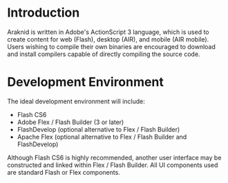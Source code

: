 # Introduction #

Araknid is written in Adobe's ActionScript 3 language, which is used to create content for web (Flash), desktop (AIR), and mobile (AIR mobile).
Users wishing to compile their own binaries are encouraged to download
and install compilers capable of directly compiling the source code.


# Development Environment #

The ideal development environment will include:
  * Flash CS6
  * Adobe Flex / Flash Builder (3 or later)
  * FlashDevelop (optional alternative to Flex / Flash Builder)
  * Apache Flex (optional alternative to Flex / Flash Builder and FlashDevelop)

Although Flash CS6 is highly recommended, another user interface may be constructed and linked within Flex / Flash Builder. All UI components used are standard Flash or Flex components.
